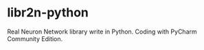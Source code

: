 # libr2n-python
Real Neuron Network library write in Python.
Coding with PyCharm Community Edition.
